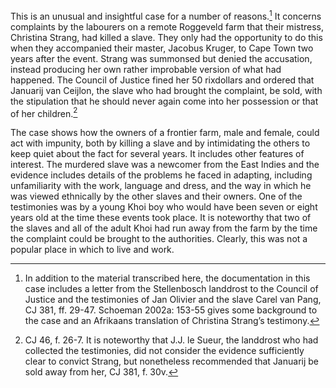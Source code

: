 This is an unusual and insightful case for a number of reasons.[^1] It concerns complaints by the labourers on a remote Roggeveld farm that their mistress, Christina Strang, had killed a slave. They only had the opportunity to do this when they accompanied their master, Jacobus Kruger, to Cape Town two years after the event. Strang was summonsed but denied the accusation, instead producing her own rather improbable version of what had happened. The Council of Justice fined her 50 rixdollars and ordered that Januarij van Ceijlon, the slave who had brought the complaint, be sold, with the stipulation that he should never again come into her possession or that of her children.[^2]

The case shows how the owners of a frontier farm, male and female, could act with impunity, both by killing a slave and by intimidating the others to keep quiet about the fact for several years. It includes other features of interest. The murdered slave was a newcomer from the East Indies and the evidence includes details of the problems he faced in adapting, including unfamiliarity with the work, language and dress, and the way in which he was viewed ethnically by the other slaves and their owners. One of the testimonies was by a young Khoi boy who would have been seven or eight years old at the time these events took place. It is noteworthy that two of the slaves and all of the adult Khoi had run away from the farm by the time the complaint could be brought to the authorities. Clearly, this was not a popular place in which to live and work.

[^1]: In addition to the material transcribed here, the documentation in this case includes a letter from the Stellenbosch landdrost to the Council of Justice and the testimonies of Jan Olivier and the slave Carel van Pang, CJ 381, ff. 29-47. Schoeman 2002a: 153-55 gives some background to the case and an Afrikaans translation of Christina Strang’s testimony.

[^2]: CJ 46, f. 26-7. It is noteworthy that J.J. le Sueur, the landdrost who had collected the testimonies, did not consider the evidence sufficiently clear to convict Strang, but nonetheless recommended that Januarij be sold away from her, CJ 381, f. 30v.